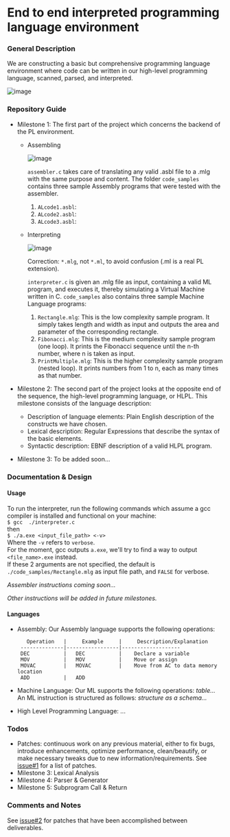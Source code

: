 # End to end interpreted programming language environment

### General Description
We are constructing a basic but comprehensive programming language environment where code can be written in our high-level programming language, scanned, parsed, and interpreted.

   ![image](https://user-images.githubusercontent.com/58636465/114106868-a3442c80-98c7-11eb-975f-a31c5f2252f7.png)


### Repository Guide
- Milestone 1: The first part of the project which concerns the backend of the PL environment.
  * Assembling
  
    ![image](https://user-images.githubusercontent.com/58636465/114107929-dbe50580-98c9-11eb-95a5-c9c00a73ddbc.png)
    
    `assembler.c` takes care of translating any valid .asbl file to a .mlg with the same purpose and content.
    The folder `code_samples` contains three sample Assembly programs that were tested with the assembler.
     1. `ALcode1.asbl`:
     2. `ALcode2.asbl`:
     3. `ALcode3.asbl`:
    
  * Interpreting

    ![image](https://user-images.githubusercontent.com/58636465/114108483-113e2300-98cb-11eb-8feb-c83f59c40434.png)
    
    Correction: `*.mlg`, not `*.ml`, to avoid confusion (.ml is a real PL extension).
    
    `interpreter.c` is given an .mlg file as input, containing a valid ML program, and executes it, thereby simulating a Virtual Machine written in C.
    `code_samples` also contains three sample Machine Language programs:
      1. `Rectangle.mlg`: This is the low complexity sample program. It simply takes length and width as input and outputs the area and parameter of the corresponding rectangle.
      2. `Fibonacci.mlg`: This is the medium complexity sample program (one loop). It prints the Fibonacci sequence until the n-th number, where n is taken as input.
      3. `PrintMultiple.mlg`: This is the higher complexity sample program (nested loop). It prints numbers from 1 to n, each as many times as that number.
      
- Milestone 2: The second part of the project looks at the opposite end of the sequence, the high-level programming language, or HLPL.
    This milestone consists of the language description:
    * Description of language elements: Plain English description of the constructs we have chosen.
    * Lexical description: Regular Expressions that describe the syntax of the basic elements.
    * Syntactic description: EBNF description of a valid HLPL program.
    
- Milestone 3: To be added soon...

### Documentation & Design
#### Usage
To run the interpreter, run the following commands which assume a gcc compiler is installed and functional on your machine:  
`$ gcc  ./interpreter.c`  
then  
`$ ./a.exe <input_file_path> <-v>`  
Where the `-v` refers to `verbose`.  
For the moment, gcc outputs `a.exe`, we'll try to find a way to output `<file_name>.exe` instead.  
If these 2 arguments are not specified, the default is `./code_samples/Rectangle.mlg` as input file path, and `FALSE` for verbose.

*Assembler instructions coming soon...*

*Other instructions will be added in future milestones.*

#### Languages
- Assembly:
   Our Assembly language supports the following operations:
   
         Operation   |     Example     |     Description/Explanation
       --------------|-----------------|-------------------
       DEC           |   DEC           |    Declare a variable
       MOV           |   MOV           |    Move or assign
       MOVAC         |   MOVAC         |    Move from AC to data memory location
       ADD           |   ADD           
       
- Machine Language:
   Our ML supports the following operations:
   *table...*
   An ML instruction is structured as follows:
   *structure as a schema...*
- High Level Programming Language:
   ...

### Todos
- Patches: continuous work on any previous material, either to fix bugs, introduce enhancements, optimize performance, clean/beautify, or make necessary tweaks due to new information/requirements. See
[issue#1](https://github.com/LeilaMoussa/interpreted-pl-env/issues/1) for a list of patches.
- Milestone 3: Lexical Analysis
- Milestone 4: Parser & Generator
- Milestone 5: Subprogram Call & Return

### Comments and Notes
See [issue#2](https://github.com/LeilaMoussa/interpreted-pl-env/issues/2) for patches that have been accomplished between deliverables.
